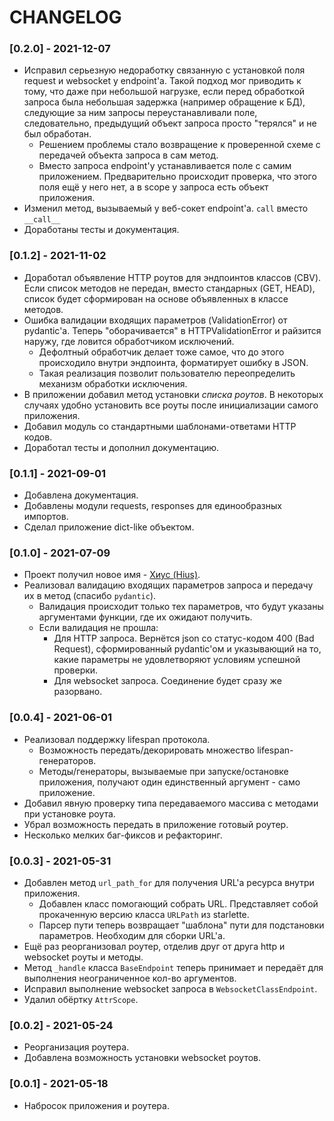 # CHANGELOG

### [0.2.0] - 2021-12-07

* Исправил серьезную недоработку связанную с установкой поля request и websocket у endpoint'а. Такой подход мог приводить к тому, что даже при небольшой нагрузке, если перед обработкой запроса была небольшая задержка (например обращение к БД), следующие за ним запросы переустанавливали поле, следовательно, предыдущий объект запроса просто "терялся" и не был обработан.
    - Решением проблемы стало возвращение к проверенной схеме с передачей объекта запроса в сам метод.
    - Вместо запроса endpoint'у устанавливается поле с самим приложением. Предварительно происходит проверка, что этого поля ещё у него нет, а в scope у запроса есть объект приложения.
* Изменил метод, вызываемый у веб-сокет endpoint'а. `call` вместо `__call__`
* Доработаны тесты и документация.


### [0.1.2] - 2021-11-02

* Доработал объявление HTTP роутов для эндпоинтов классов (CBV). Если список методов не передан, вместо стандарных (GET, HEAD), список будет сформирован на основе объявленных в классе методов.
* Ошибка валидации входящих параметров (ValidationError) от pydantic'а. Теперь "оборачивается" в HTTPValidationError и райзится наружу, где ловится обработчиком исключений.
    * Дефолтный обработчик делает тоже самое, что до этого происходило внутри эндпоинта, форматирует ошибку в JSON.
    * Такая реализация позволит пользователю переопределить механизм обработки исключения.
* В приложении добавил метод установки _списка роутов_. В некоторых случаях удобно установить все роуты после инициализации самого приложения.
* Добавил модуль со стандартными шаблонами-ответами HTTP кодов.
* Доработал тесты и дополнил документацию.


### [0.1.1] - 2021-09-01

* Добавлена документация.
* Добавлены модули requests, responses для единообразных импортов.
* Сделал приложение dict-like объектом.


### [0.1.0] - 2021-07-09

* Проект получил новое имя - [Хиус (Hius)](https://ru.wikipedia.org/wiki/%D0%A5%D0%B8%D1%83%D1%81_(%D0%BF%D0%BB%D0%B0%D0%BD%D0%B5%D1%82%D0%BE%D0%BB%D1%91%D1%82)).
* Реализовал валидацию входящих параметров запроса и передачу их в метод (спасибо `pydantic`).
    * Валидация происходит только тех параметров, что будут указаны аргументами функции, где их ожидают получить.
    * Если валидация не прошла:
        * Для HTTP запроса. Вернётся json со статус-кодом 400 (Bad Request), сформированный pydantic'ом и указывающий на то, какие параметры не удовлетворяют условиям успешной проверки.
        * Для websocket запроса. Соединение будет сразу же разорвано.

### [0.0.4] - 2021-06-01

* Реализовал поддержку lifespan протокола.
    * Возможность передать/декорировать множество lifespan-генераторов.
    * Методы/генераторы, вызываемые при запуске/остановке приложения, получают один единственный аргумент - само приложение.
* Добавил явную проверку типа передаваемого массива с методами при установке роута.
* Убрал возможность передать в приложение готовый роутер.
* Несколько мелких баг-фиксов и рефакторинг.

### [0.0.3] - 2021-05-31

* Добавлен метод `url_path_for` для получения URL'а ресурса внутри приложения.
    * Добавлен класс помогающий собрать URL. Представляет собой прокаченную версию класса `URLPath` из starlette.
    * Парсер пути теперь возвращает "шаблона" пути для подстановки параметров. Необходим для сборки URL'а.
* Ещё раз реорганизовал роутер, отделив друг от друга http и websocket роуты и методы.
* Метод `_handle`  класса `BaseEndpoint` теперь принимает и передаёт для выполнения неограниченное кол-во аргументов.
* Исправил выполнение websocket запроса в `WebsocketClassEndpoint`.
* Удалил обёртку `AttrScope`.

### [0.0.2] - 2021-05-24

* Реорганизация роутера.
* Добавлена возможность установки websocket роутов.


### [0.0.1] - 2021-05-18

* Набросок приложения и роутера.
